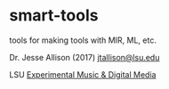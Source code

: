 # smart-tools
tools for making tools with MIR, ML, etc.

Dr. Jesse Allison (2017)
jtallison@lsu.edu

LSU [Experimental Music & Digital Media](http://emdm.music.lsu.edu)



